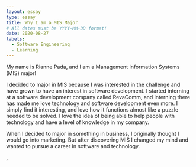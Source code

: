 ```yaml
---
layout: essay
type: essay
title: Why I am a MIS Major
# All dates must be YYYY-MM-DD format!
date: 2020-08-27
labels:
  - Software Engineering
  - Learning
--- 
```


My name is Rianne Pada, and I am a Management Information Systems (MIS) major!

I decided to major in MIS because I was interested in the challenge and have grown to have an interest in software development. I started interning at a software development company called RevaComm, and interning there has made me love technology and software development even more. I simply find it interesting, and love how it functions almost like a puzzle needed to be solved. I love the idea of being able to help people with technology and have a level of knowledge in my company.

When I decided to major in something in business, I originally thought I would go into marketing. But after discovering MIS I changed my mind and wanted to pursue a career in software and technology. 




















,
